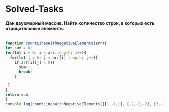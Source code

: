 # Solved-Tasks
####  Дан двухмерный массив. Найти количество строк, в которых есть отрицательные элементы

````javascript

function countLinesWithNegativeElements(arr){
let sum = 0;
for(let i = 0; i < arr.length; i++){
  for(let j = 0; j < arr[i].length; j++){
    if(arr[i][j] < 0){
      sum++;
      break;
    }

 }
}
return sum;
}
console.log(countLinesWithNegativeElements([[1,-1,1], [-2,-2,-2], [3,-3,3]]));


````
